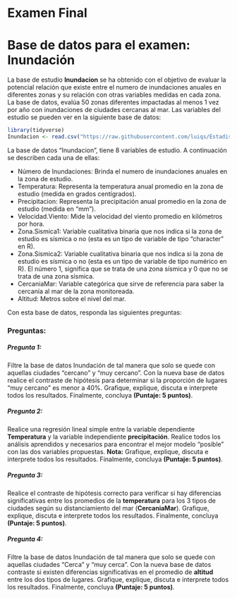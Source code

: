 Examen Final
================

# Base de datos para el examen: Inundación

La base de estudio **Inundacion** se ha obtenido con el objetivo de
evaluar la potencial relación que existe entre el numero de inundaciones
anuales en diferentes zonas y su relación con otras variables medidas en
cada zona. La base de datos, evalúa 50 zonas diferentes impactadas al
menos 1 vez por año con inundaciones de ciudades cercanas al mar. Las
variables del estudio se pueden ver en la siguiente base de datos:

``` r
library(tidyverse)
Inundacion <- read.csv("https://raw.githubusercontent.com/luiqs/Estadistica-Aplicada/main/PDB/Inundacion.csv")
```

La base de datos “Inundacion”, tiene 8 variables de estudio. A
continuación se describen cada una de ellas:

-   Número de Inundaciones: Brinda el numero de inundaciones anuales en
    la zona de estudio.
-   Temperatura: Representa la temperatura anual promedio en la zona de
    estudio (medida en grados centígrados).
-   Precipitacion: Representa la precipitación anual promedio en la zona
    de estudio (medida en “mm”).
-   Velocidad.Viento: Mide la velocidad del viento promedio en
    kilómetros por hora.
-   Zona.Sismica1: Variable cualitativa binaria que nos indica si la
    zona de estudio es sísmica o no (esta es un tipo de variable de tipo
    “character” en R).
-   Zona.Sismica2: Variable cualitativa binaria que nos indica si la
    zona de estudio es sísmica o no (esta es un tipo de variable de tipo
    numérico en R). El número 1, significa que se trata de una zona
    sísmica y 0 que no se trata de una zona sísmica.
-   CercaniaMar: Variable categórica que sirve de referencia para saber
    la cercanía al mar de la zona monitoreada.
-   Altitud: Metros sobre el nivel del mar.

Con esta base de datos, responda las siguientes preguntas:

### Preguntas:

##### Pregunta 1:

Filtre la base de datos Inundación de tal manera que solo se quede con
aquellas ciudades “cercano” y “muy cercano”. Con la nueva base de datos
realice el contraste de hipótesis para determinar si la proporción de
lugares “muy cercano” es menor a 40%. Grafique, explique, discuta e
interprete todos los resultados. Finalmente, concluya **(Puntaje: 5
puntos)**.

##### Pregunta 2:

Realice una regresión lineal simple entre la variable dependiente
**Temperatura** y la variable independiente **precipitación**. Realice
todos los análisis aprendidos y necesarios para encontrar el mejor
modelo “posible” con las dos variables propuestas. **Nota:** Grafique,
explique, discuta e interprete todos los resultados. Finalmente,
concluya **(Puntaje: 5 puntos)**.

##### Pregunta 3:

Realice el contraste de hipótesis correcto para verificar si hay
diferencias significativas entre los promedios de la **temperatura**
para los 3 tipos de ciudades según su distanciamiento del mar
(**CercaniaMar**). Grafique, explique, discuta e interprete todos los
resultados. Finalmente, concluya **(Puntaje: 5 puntos)**.

##### Pregunta 4:

Filtre la base de datos Inundación de tal manera que solo se quede con
aquellas ciudades “Cerca” y “muy cerca”. Con la nueva base de datos
contraste si existen diferencias significativas en el promedio de
**altitud** entre los dos tipos de lugares. Grafique, explique, discuta
e interprete todos los resultados. Finalmente, concluya **(Puntaje: 5
puntos)**.
